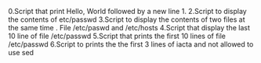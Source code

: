 0.Script that print Hello, World followed by a new line
1.
2.Script to display the contents of etc/passwd
3.Script to display the contents of two files at the same time . File /etc/paswd and /etc/hosts
4.Script that display the last 10 line of file /etc/passwd
5.Script that prints the first 10 lines of file /etc/passwd
6.Script to prints the the first 3 lines of iacta and not allowed to use sed
